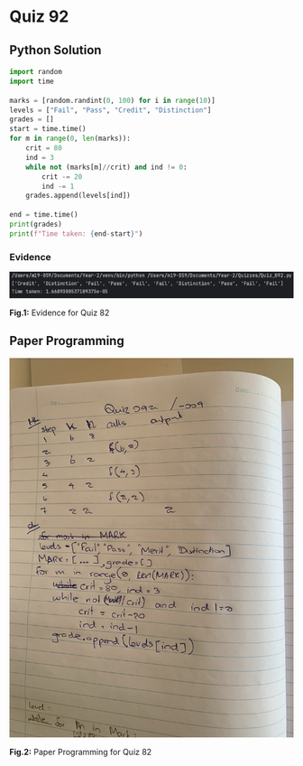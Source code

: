 # Quiz 92

## Python Solution 
```.py
import random
import time

marks = [random.randint(0, 100) for i in range(10)]
levels = ["Fail", "Pass", "Credit", "Distinction"]
grades = []
start = time.time()
for m in range(0, len(marks)):
    crit = 80
    ind = 3
    while not (marks[m]//crit) and ind != 0:
        crit -= 20
        ind -= 1
    grades.append(levels[ind])

end = time.time()
print(grades)
print(f"Time taken: {end-start}")
```

### Evidence
![](/Assets/Quiz_092_evidence.png)

**Fig.1:** Evidence for Quiz 82

## Paper Programming
![](/Assets/Quiz_092_papercode.jpeg)

**Fig.2:** Paper Programming for Quiz 82